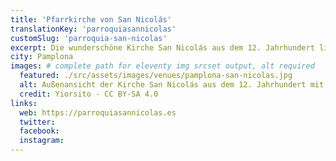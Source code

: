 ```yaml
---
title: 'Pfarrkirche von San Nicolás'
translationKey: 'parroquiasannicolas'
customSlug: 'parroquia-san-nicolas'
excerpt: Die wunderschöne Kirche San Nicolás aus dem 12. Jahrhundert liegt im historischen Zentrum Pamplonas. Sie ist ein Monument der navaresischen Kultur und Architektur.
city: Pamplona
images: # complete path for eleventy img srcset output, alt required
  featured: ./src/assets/images/venues/pamplona-san-nicolas.jpg
  alt: Außenansicht der Kirche San Nicolás aus dem 12. Jahrhundert mit ihrer barocken Backsteinverkleidung
  credit: Yiorsito - CC BY-SA 4.0
links:
  web: https://parroquiasannicolas.es
  twitter:
  facebook:
  instagram:
---
```

